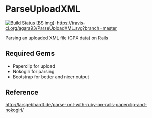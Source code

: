 # ParseUploadXML
 
[![Build Status](https://travis-ci.org/agara93/ParseUploadXML.svg?branch=master)](https://travis-ci.org/agara93/ParseUploadXML)
[BS img]: https://travis-ci.org/agara93/ParseUploadXML.svg?branch=master

Parsing an uploaded XML file (GPX data) on Rails

## Required Gems

* Paperclip for upload
* Nokogiri for parsing
* Bootstrap for better and nicer output

## Reference

http://larsgebhardt.de/parse-xml-with-ruby-on-rails-paperclip-and-nokogiri/